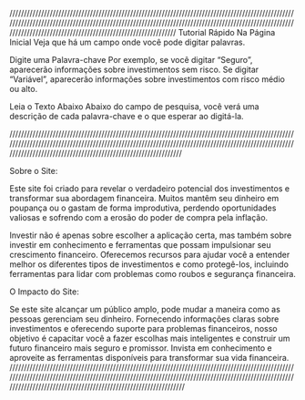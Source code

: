 ////////////////////////////////////////////////////////////////////////////////////////////////////////////////////////////////////////////////////////////////////////////////////////////////////////////////////////////////////////////////////////////////
Tutorial Rápido
Na Página Inicial
Veja que há um campo onde você pode digitar palavras.

Digite uma Palavra-chave
Por exemplo, se você digitar “Seguro”, aparecerão informações sobre investimentos sem risco. Se digitar “Variável”, aparecerão informações sobre investimentos com risco médio ou alto.

Leia o Texto Abaixo
Abaixo do campo de pesquisa, você verá uma descrição de cada palavra-chave e o que esperar ao digitá-la.

//////////////////////////////////////////////////////////////////////////////////////////////////////////////////////////////////////////////////////////////////////////////////////////////////////////////////////////////////////////////////////////////////

Sobre o Site:

Este site foi criado para revelar o verdadeiro potencial dos investimentos e transformar sua abordagem financeira. Muitos mantêm seu dinheiro em poupança ou o gastam de forma improdutiva, perdendo oportunidades valiosas e sofrendo com a erosão do poder de compra pela inflação.

Investir não é apenas sobre escolher a aplicação certa, mas também sobre investir em conhecimento e ferramentas que possam impulsionar seu crescimento financeiro. Oferecemos recursos para ajudar você a entender melhor os diferentes tipos de investimentos e como protegê-los, incluindo ferramentas para lidar com problemas como roubos e segurança financeira.

O Impacto do Site:

Se este site alcançar um público amplo, pode mudar a maneira como as pessoas gerenciam seu dinheiro. Fornecendo informações claras sobre investimentos e oferecendo suporte para problemas financeiros, nosso objetivo é capacitar você a fazer escolhas mais inteligentes e construir um futuro financeiro mais seguro e promissor. Invista em conhecimento e aproveite as ferramentas disponíveis para transformar sua vida financeira.
///////////////////////////////////////////////////////////////////////////////////////////////////////////////////////////////////////////////////////////////////////////////////////////////////////////////////////////////////////////////////////////////////

